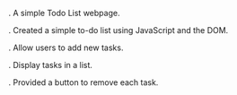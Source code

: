 
. A simple Todo List webpage.

. Created a simple to-do list using JavaScript and the DOM.

. Allow users to add new tasks. 

. Display tasks in a list.

. Provided a button to remove each task.
